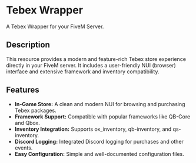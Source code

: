 # Tebex Wrapper

A Tebex Wrapper for your FiveM Server.

## Description

This resource provides a modern and feature-rich Tebex store experience directly in your FiveM server. It includes a user-friendly NUI (browser) interface and extensive framework and inventory compatibility.

## Features

*   **In-Game Store:** A clean and modern NUI for browsing and purchasing Tebex packages.
*   **Framework Support:** Compatible with popular frameworks like QB-Core and Qbox.
*   **Inventory Integration:** Supports ox_inventory, qb-inventory, and qs-inventory.
*   **Discord Logging:** Integrated Discord logging for purchases and other events.
*   **Easy Configuration:** Simple and well-documented configuration files.
